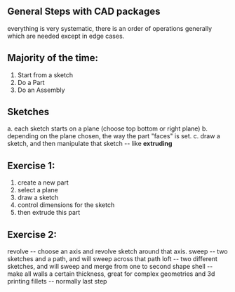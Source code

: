 ## General Steps with CAD packages

everything is very systematic, there is an order of operations generally which are needed except in edge cases.

## Majority of the time:

1. Start from a sketch
2. Do a Part
3. Do an Assembly

## Sketches

a. each sketch starts on a plane (choose top bottom or right plane)
b. depending on the plane chosen, the way the part "faces" is set.
c. draw a sketch, and then manipulate that sketch -- like **extruding**


## Exercise 1:

1. create a new part
2. select a plane
3. draw a sketch
4. control dimensions for the sketch
5. then extrude this part
 
## Exercise 2:

revolve -- choose an axis and revolve sketch around that axis.
sweep -- two sketches and a path, and will sweep across that path
loft -- two different sketches, and will sweep and merge from one to second shape
shell -- make all walls a certain thickness, great for complex geometries and 3d printing
fillets -- normally last step

